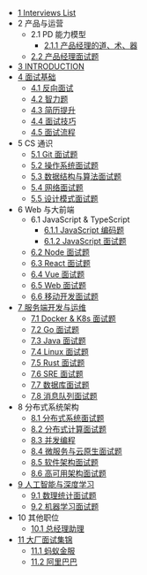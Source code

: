   - [1 Interviews List](/Interviews-List.md)
  - 2 产品与运营
    - 2.1 PD 能力模型
      - [2.1.1 产品经理的道、术、器](/产品与运营/PD%20能力模型/产品经理的道、术、器.md)
    - [2.2 产品经理面试题](/产品与运营/产品经理面试题.md)
  - [3 INTRODUCTION](/INTRODUCTION.md)
  - [4 面试基础](/面试基础/README.md)
    - [4.1 反向面试](/面试基础/反向面试.md)
    - [4.2 智力题](/面试基础/智力题.md)
    - [4.3 简历提升](/面试基础/简历提升.md)
    - [4.4 面试技巧](/面试基础/面试技巧.md)
    - [4.5 面试流程](/面试基础/面试流程.md)
  - 5 CS 通识
    - [5.1 Git 面试题](/CS%20通识/Git%20面试题.md)
    - [5.2 操作系统面试题](/CS%20通识/操作系统面试题.md)
    - [5.3 数据结构与算法面试题](/CS%20通识/数据结构与算法面试题.md)
    - [5.4 网络面试题](/CS%20通识/网络面试题.md)
    - [5.5 设计模式面试题](/CS%20通识/设计模式面试题.md)
  - 6 Web 与大前端
    - 6.1 JavaScript & TypeScript
      - [6.1.1 JavaScript 编码题](/Web%20与大前端/JavaScript%20&%20TypeScript/JavaScript%20编码题.md)
      - [6.1.2 JavaScript 面试题](/Web%20与大前端/JavaScript%20&%20TypeScript/JavaScript%20面试题.md)
    - [6.2 Node 面试题](/Web%20与大前端/Node%20面试题.md)
    - [6.3 React 面试题](/Web%20与大前端/React%20面试题.md)
    - [6.4 Vue 面试题](/Web%20与大前端/Vue%20面试题.md)
    - [6.5 Web 面试题](/Web%20与大前端/Web%20面试题.md)
    - [6.6 移动开发面试题](/Web%20与大前端/移动开发面试题.md)
  - [7 服务端开发与运维](/服务端开发与运维/README.md)
    - [7.1 Docker & K8s 面试题](/服务端开发与运维/Docker%20&%20K8s%20面试题.md)
    - [7.2 Go 面试题](/服务端开发与运维/Go%20面试题.md)
    - [7.3 Java 面试题](/服务端开发与运维/Java%20面试题.md)
    - [7.4 Linux 面试题](/服务端开发与运维/Linux%20面试题.md)
    - [7.5 Rust 面试题](/服务端开发与运维/Rust%20面试题.md)
    - [7.6 SRE 面试题](/服务端开发与运维/SRE%20面试题.md)
    - [7.7 数据库面试题](/服务端开发与运维/数据库面试题.md)
    - [7.8 消息队列面试题](/服务端开发与运维/消息队列面试题.md)
  - 8 分布式系统架构
    - [8.1 分布式系统面试题](/分布式系统架构/分布式系统面试题.md)
    - [8.2 分布式计算面试题](/分布式系统架构/分布式计算面试题.md)
    - [8.3 并发编程](/分布式系统架构/并发编程.md)
    - [8.4 微服务与云原生面试题](/分布式系统架构/微服务与云原生面试题.md)
    - [8.5 软件架构面试题](/分布式系统架构/软件架构面试题.md)
    - [8.6 高可用架构面试题](/分布式系统架构/高可用架构面试题.md)
  - [9 人工智能与深度学习](/人工智能与深度学习/README.md)
    - [9.1 数理统计面试题](/人工智能与深度学习/数理统计面试题.md)
    - [9.2 机器学习面试题](/人工智能与深度学习/机器学习面试题.md)
  - 10 其他职位
    - [10.1 总经理助理](/其他职位/总经理助理.md)
  - [11 大厂面试集锦](/大厂面试集锦/README.md)
    - [11.1 蚂蚁金服](/大厂面试集锦/蚂蚁金服.md)
    - [11.2 阿里巴巴](/大厂面试集锦/阿里巴巴.md)